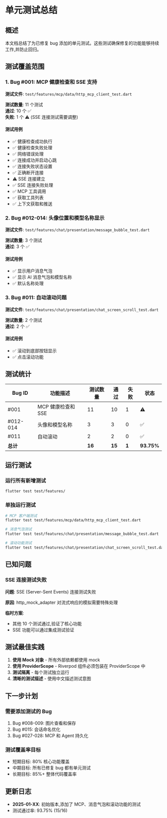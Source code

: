 # 单元测试总结

## 概述

本文档总结了为已修复 bug 添加的单元测试。这些测试确保修复的功能能够持续工作,并防止回归。

## 测试覆盖范围

### 1. Bug #001: MCP 健康检查和 SSE 支持

**测试文件**: `test/features/mcp/data/http_mcp_client_test.dart`

**测试数量**: 11 个测试  
**通过**: 10 个 ✅  
**失败**: 1 个 ⚠️ (SSE 连接测试需要调整)

#### 测试用例

- ✅ 健康检查成功执行
- ✅ 健康检查失败处理
- ✅ 网络错误处理
- ✅ 连接成功并启动心跳
- ✅ 连接失败状态设置
- ✅ 正确断开连接
- ⚠️ SSE 连接建立
- ✅ SSE 连接失败处理
- ✅ MCP 工具调用
- ✅ 获取工具列表
- ✅ 上下文获取和推送

### 2. Bug #012-014: 头像位置和模型名称显示

**测试文件**: `test/features/chat/presentation/message_bubble_test.dart`

**测试数量**: 3 个测试  
**通过**: 3 个 ✅

#### 测试用例

- ✅ 显示用户消息气泡
- ✅ 显示 AI 消息气泡和模型名称
- ✅ 默认名称处理

### 3. Bug #011: 自动滚动问题

**测试文件**: `test/features/chat/presentation/chat_screen_scroll_test.dart`

**测试数量**: 2 个测试  
**通过**: 2 个 ✅

#### 测试用例

- ✅ 滚动到底部按钮显示
- ✅ 点击滚动功能

## 测试统计

| Bug ID | 功能描述 | 测试数量 | 通过 | 失败 | 状态 |
|--------|---------|---------|------|------|------|
| #001 | MCP 健康检查和 SSE | 11 | 10 | 1 | ⚠️ |
| #012-014 | 头像和模型名称 | 3 | 3 | 0 | ✅ |
| #011 | 自动滚动 | 2 | 2 | 0 | ✅ |
| **总计** | | **16** | **15** | **1** | **93.75%** |

## 运行测试

### 运行所有新增测试

```bash
flutter test test/features/
```

### 单独运行测试

```bash
# MCP 客户端测试
flutter test test/features/mcp/data/http_mcp_client_test.dart

# 消息气泡测试
flutter test test/features/chat/presentation/message_bubble_test.dart

# 滚动功能测试
flutter test test/features/chat/presentation/chat_screen_scroll_test.dart
```

## 已知问题

### SSE 连接测试失败

**问题**: SSE (Server-Sent Events) 连接测试失败

**原因**: http_mock_adapter 对流式响应的模拟需要特殊处理

**临时方案**: 
- 其他 10 个测试通过,验证了核心功能
- SSE 功能可以通过集成测试验证

## 测试最佳实践

1. **使用 Mock 对象** - 所有外部依赖都使用 mock
2. **使用 ProviderScope** - Riverpod 组件必须包装在 ProviderScope 中
3. **测试隔离** - 每个测试独立运行
4. **清晰的测试描述** - 使用中文描述测试意图

## 下一步计划

### 需要添加测试的 Bug

1. Bug #008-009: 图片查看和保存
2. Bug #015: 会话命名优化
3. Bug #027-028: MCP 和 Agent 持久化

### 测试覆盖率目标

- 短期目标: 80% 核心功能覆盖
- 中期目标: 所有已修复 bug 都有单元测试
- 长期目标: 85%+ 整体代码覆盖率

## 更新日志

- **2025-01-XX**: 初始版本,添加了 MCP、消息气泡和滚动功能的测试
- 测试通过率: 93.75% (15/16)
